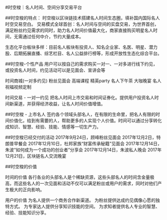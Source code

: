 #时空梭｜名人时间、空间分享交易平台

##时空梭的特点：
时空梭以区块链技术搭建名人时间生态圈，填补国内国际名人时空交易空白。
交易模式全球首创：名人时间与空间的实盘交易，为世界首创，满足粉丝约见需求的同时，助力名人时间价值最大化，商家直接购买明星名人时间，无需通过任何中介，节约大量成本。

生态化平台板块多样：目前名人板块有投资人、知名企业家、名医、明星、潜力股、后期拓展直播、综艺栏目、名人公益排行榜等，形成开放性生态化综合平台。

##时空梭-个性产品
用户可以按自己的需求购买一对一、一对多进行线下约见，或投资名人时间，约见活动可以是见面会、宣讲会等

时间商城(一对多约见)
粉丝见面会
高端课程
精英party
名人下午茶
大咖晚宴
名人祝福视频定制

时间交易 - 一对一约见
把名人时间上市交易和时间证券化。提供用户投资名人时间新渠道，并获得经济收益，让名人时间价值增值。

##时空梭 - 上市名人
签约各个领域头部名人，在有限的生命里，把名人有限的时间价值化，给到有需要的人，帮助更多的人实现个人价值。时间可以通过分享转化成知识、智慧、经验、技能、情感等一切生产力。

##时空梭已经交付的活动
2017年9月24日，顾峰粉丝见面会
2017年12月2日，特朗普早餐会
2017年12月10日，杜邦家族“财富传承秘籍”见面会
2017年12月14日，朱波“如何成为一个成功的创业者”分享会
2017年12月14日，朱波私人晚会
2017年12月21日，区块链名人交流晚宴

##时空梭的价值

时间的价值
各行各业的头部名人是个稀缺资源，这些头部名人的时间含金量极高，而这些名人的一次见面和活动不仅可以满足粉丝或用户的需求，同时对他们产生极大的正向影响。

用户的价值
为名人提供一个商务合作新渠道。
为粉丝提供达成约见偶像心愿的独特方式。
为专家达人提供分享知识技能的空间。
为求知者提供名人专业的智慧、经验、技能知识分享。

